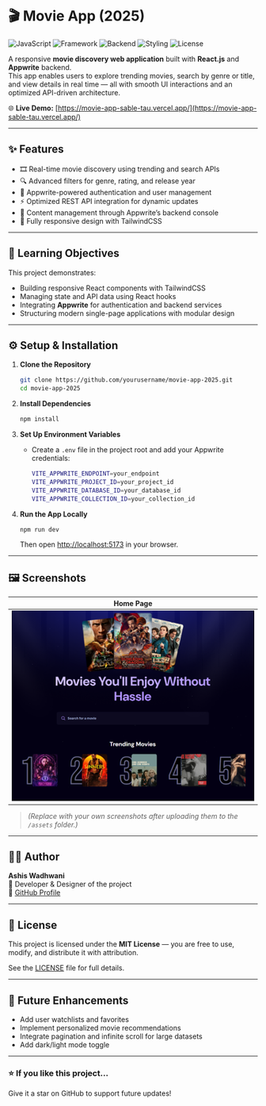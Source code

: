 # 🎬 Movie App (2025)

![JavaScript](https://img.shields.io/badge/Language-JavaScript-yellow)
![Framework](https://img.shields.io/badge/Framework-React.js-blue)
![Backend](https://img.shields.io/badge/Backend-Appwrite-red)
![Styling](https://img.shields.io/badge/Styling-TailwindCSS-38BDF8)
![License](https://img.shields.io/badge/License-MIT-lightgrey)

A responsive **movie discovery web application** built with **React.js** and **Appwrite** backend.  
This app enables users to explore trending movies, search by genre or title, and view details in real time — all with smooth UI interactions and an optimized API-driven architecture.

🌐 **Live Demo:** [https://movie-app-sable-tau.vercel.app/](https://movie-app-sable-tau.vercel.app/)

---

## ✨ Features

- 🎞️ Real-time movie discovery using trending and search APIs  
- 🔍 Advanced filters for genre, rating, and release year  
- 🔐 Appwrite-powered authentication and user management  
- ⚡ Optimized REST API integration for dynamic updates  
- 💾 Content management through Appwrite’s backend console  
- 📱 Fully responsive design with TailwindCSS  

---

## 🧠 Learning Objectives

This project demonstrates:
- Building responsive React components with TailwindCSS  
- Managing state and API data using React hooks  
- Integrating **Appwrite** for authentication and backend services  
- Structuring modern single-page applications with modular design  

---

## ⚙️ Setup & Installation

1. **Clone the Repository**
   ```bash
   git clone https://github.com/yourusername/movie-app-2025.git
   cd movie-app-2025
   ```

2. **Install Dependencies**
   ```bash
   npm install
   ```

3. **Set Up Environment Variables**
   - Create a `.env` file in the project root and add your Appwrite credentials:
     ```bash
     VITE_APPWRITE_ENDPOINT=your_endpoint
     VITE_APPWRITE_PROJECT_ID=your_project_id
     VITE_APPWRITE_DATABASE_ID=your_database_id
     VITE_APPWRITE_COLLECTION_ID=your_collection_id
     ```

4. **Run the App Locally**
   ```bash
   npm run dev
   ```
   Then open [http://localhost:5173](http://localhost:5173) in your browser.

---

## 🖼️ Screenshots

| Home Page |
|------------|
| ![Home](assets/home.png) |

> *(Replace with your own screenshots after uploading them to the `/assets` folder.)*

---

## 🧑‍💻 Author

**Ashis Wadhwani**  
📍 Developer & Designer of the project  
🔗 [GitHub Profile](https://github.com/ashis05)

---

## 📜 License

This project is licensed under the **MIT License** — you are free to use, modify, and distribute it with attribution.

See the [LICENSE](LICENSE) file for full details.

---

## 🚀 Future Enhancements
- Add user watchlists and favorites  
- Implement personalized movie recommendations  
- Integrate pagination and infinite scroll for large datasets  
- Add dark/light mode toggle  

---

### ⭐ If you like this project...
Give it a star on GitHub to support future updates!
